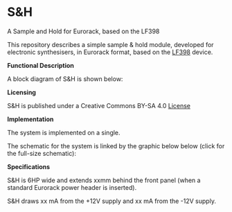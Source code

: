 # S&H
A Sample and Hold for Eurorack, based on the LF398

This repository describes a simple sample & hold module, developed for electronic synthesisers, in Eurorack format, based on the
[LF398](https://www.ti.com/lit/gpn/lf398-n) device. 

**Functional Description**

A block diagram of S&H is shown below:


**Licensing**

S&H is published under a Creative Commons BY-SA 4.0 [License](https://github.com/m0xpd/encore/blob/main/LICENSE.txt)

**Implementation**

The system is implemented on a single.

The schematic for the system is linked by the graphic below below (click for the full-size schematic):


**Specifications**

S&H is 6HP wide and extends xxmm behind the front panel (when a standard Eurorack power header is inserted).

S&H draws xx mA from the +12V supply and xx mA from the -12V supply.
